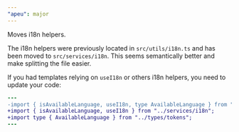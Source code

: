 ```yaml
---
"apeu": major
---
```


Moves i18n helpers.

The i18n helpers were previously located in `src/utils/i18n.ts` and has been moved to `src/services/i18n`. This seems semantically better and make splitting the file easier.

If you had templates relying on `useI18n` or others i18n helpers, you need to update your code:
```diff
---
-import { isAvailableLanguage, useI18n, type AvailableLanguage } from "../utils/i18n";
+import { isAvailableLanguage, useI18n } from "../services/i18n";
+import type { AvailableLanguage } from "../types/tokens";
---
```
